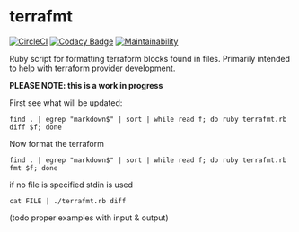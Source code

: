 terrafmt
==================

[![CircleCI](https://circleci.com/gh/katbyte/terrafmt/tree/master.svg?style=svg)](https://circleci.com/gh/katbyte/terrafmt/tree/master)
[![Codacy Badge](https://api.codacy.com/project/badge/Grade/5aa82bb8d0de4c52b270c9030297eea9)](https://www.codacy.com/app/katbyte/tfformatter?utm_source=github.com&amp;utm_medium=referral&amp;utm_content=katbyte/tfformatter&amp;utm_campaign=Badge_Grade)
[![Maintainability](https://api.codeclimate.com/v1/badges/e6dbb8dfc1fe75929d16/maintainability)](https://codeclimate.com/github/katbyte/tfformatter/maintainability)

Ruby script for formatting terraform blocks found in files. Primarily intended to help with terraform provider development.

**PLEASE NOTE: this is a work in progress** 

First see what will be updated:
```shell
find . | egrep "markdown$" | sort | while read f; do ruby terrafmt.rb diff $f; done
``` 

Now format the terraform
```shell
find . | egrep "markdown$" | sort | while read f; do ruby terrafmt.rb fmt $f; done
``` 

if no file is specified stdin is used

```shell
cat FILE | ./terrafmt.rb diff
```

(todo proper examples with input & output)